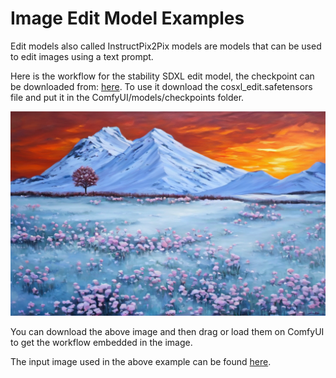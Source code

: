 # Image Edit Model Examples

Edit models also called InstructPix2Pix models are models that can be used to edit images using a text prompt.

Here is the workflow for the stability SDXL edit model, the checkpoint can be downloaded from: [here](https://huggingface.co/stabilityai/cosxl/blob/main/cosxl_edit.safetensors). To use it download the cosxl_edit.safetensors file and put it in the ComfyUI/models/checkpoints folder.

![Example](sdxl_edit_model.png)

You can download the above image and then drag or load them on ComfyUI to get the workflow embedded in the image.

The input image used in the above example can be found [here](../unclip/mountains.png).
